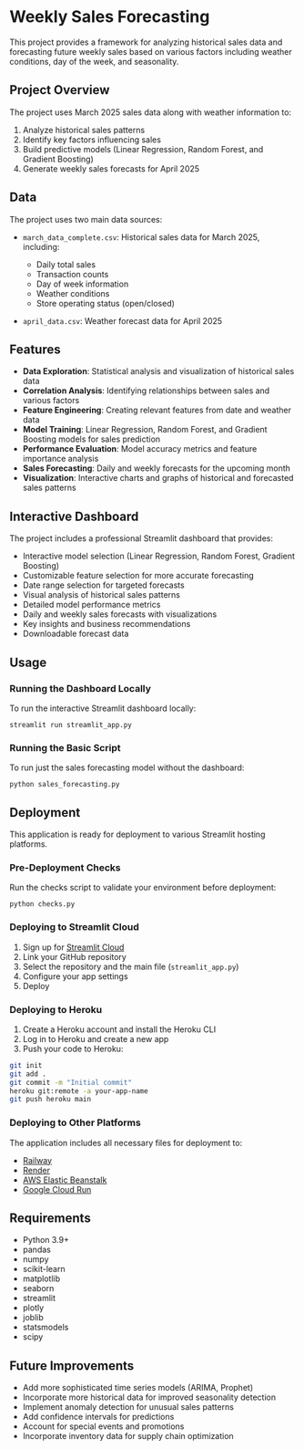 # Weekly Sales Forecasting

This project provides a framework for analyzing historical sales data and forecasting future weekly sales based on various factors including weather conditions, day of the week, and seasonality.

## Project Overview

The project uses March 2025 sales data along with weather information to:

1. Analyze historical sales patterns
2. Identify key factors influencing sales
3. Build predictive models (Linear Regression, Random Forest, and Gradient Boosting)
4. Generate weekly sales forecasts for April 2025

## Data

The project uses two main data sources:

- `march_data_complete.csv`: Historical sales data for March 2025, including:
  - Daily total sales
  - Transaction counts
  - Day of week information
  - Weather conditions
  - Store operating status (open/closed)
  
- `april_data.csv`: Weather forecast data for April 2025

## Features

- **Data Exploration**: Statistical analysis and visualization of historical sales data
- **Correlation Analysis**: Identifying relationships between sales and various factors
- **Feature Engineering**: Creating relevant features from date and weather data
- **Model Training**: Linear Regression, Random Forest, and Gradient Boosting models for sales prediction
- **Performance Evaluation**: Model accuracy metrics and feature importance analysis
- **Sales Forecasting**: Daily and weekly forecasts for the upcoming month
- **Visualization**: Interactive charts and graphs of historical and forecasted sales patterns

## Interactive Dashboard

The project includes a professional Streamlit dashboard that provides:

- Interactive model selection (Linear Regression, Random Forest, Gradient Boosting)
- Customizable feature selection for more accurate forecasting
- Date range selection for targeted forecasts
- Visual analysis of historical sales patterns
- Detailed model performance metrics
- Daily and weekly sales forecasts with visualizations
- Key insights and business recommendations
- Downloadable forecast data

## Usage

### Running the Dashboard Locally

To run the interactive Streamlit dashboard locally:

```
streamlit run streamlit_app.py
```

### Running the Basic Script

To run just the sales forecasting model without the dashboard:

```
python sales_forecasting.py
```

## Deployment

This application is ready for deployment to various Streamlit hosting platforms.

### Pre-Deployment Checks

Run the checks script to validate your environment before deployment:

```
python checks.py
```

### Deploying to Streamlit Cloud

1. Sign up for [Streamlit Cloud](https://streamlit.io/cloud)
2. Link your GitHub repository
3. Select the repository and the main file (`streamlit_app.py`)
4. Configure your app settings
5. Deploy

### Deploying to Heroku

1. Create a Heroku account and install the Heroku CLI
2. Log in to Heroku and create a new app
3. Push your code to Heroku:

```bash
git init
git add .
git commit -m "Initial commit"
heroku git:remote -a your-app-name
git push heroku main
```

### Deploying to Other Platforms

The application includes all necessary files for deployment to:
- [Railway](https://railway.app/)
- [Render](https://render.com/)
- [AWS Elastic Beanstalk](https://aws.amazon.com/elasticbeanstalk/)
- [Google Cloud Run](https://cloud.google.com/run)

## Requirements

- Python 3.9+
- pandas
- numpy
- scikit-learn
- matplotlib
- seaborn
- streamlit
- plotly
- joblib
- statsmodels
- scipy

## Future Improvements

- Add more sophisticated time series models (ARIMA, Prophet)
- Incorporate more historical data for improved seasonality detection
- Implement anomaly detection for unusual sales patterns
- Add confidence intervals for predictions
- Account for special events and promotions
- Incorporate inventory data for supply chain optimization 
